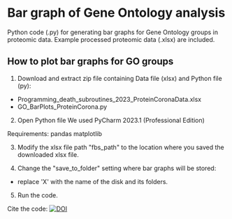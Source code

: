 # Bar graph of Gene Ontology analysis
Python code (.py) for generating bar graphs for Gene Ontology groups in proteomic data. Example processed proteomic data (.xlsx) are included.

## How to plot bar graphs for GO groups

1. Download and extract zip file containing Data file (xlsx) and Python file (py):
 - Programming_death_subroutines_2023_ProteinCoronaData.xlsx
 - GO_BarPlots_ProteinCorona.py

2. Open Python file 
   We used PyCharm 2023.1 (Professional Edition)

Requirements:
pandas
matplotlib

3. Modify the xlsx file path "fbs_path" to the location where you saved the downloaded xlsx file.


4. Change the "save_to_folder" setting where bar graphs will be stored:
 - replace 'X' with the name of the disk and its folders.

5. Run the code.

Cite the code: [![DOI](https://zenodo.org/badge/678244360.svg)](https://zenodo.org/badge/latestdoi/678244360)

